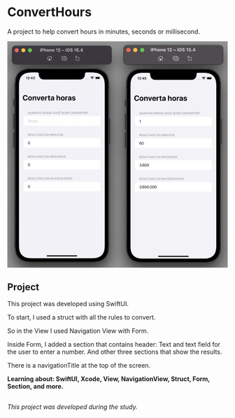 # ConvertHours

A project to help convert hours in minutes, seconds or millisecond.

![ezcv logo](Images/convertHoursScreenShot.png)

## Project

This project was developed using SwiftUI.

To start, I used a struct with all the rules to convert.

So in the View I used Navigation View with Form. 

Inside Form, I added a section that contains header: Text and text field for the user to enter a number. And other three sections that show the results.

There is a navigationTitle at the top of the screen.

**Learning about: SwiftUI, Xcode, View, NavigationView, Struct, Form, Section, and more.**

##
*This project was developed during the study.*
